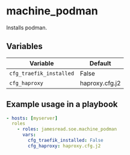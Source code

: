 # machine_podman

Installs podman.
## Variables
| Variable | Default |
|----------|---------|
| `cfg_traefik_installed` | False |
| `cfg_haproxy` | haproxy.cfg.j2 |


## Example usage in a playbook

```yaml
- hosts: [myserver]
  roles
    - roles: jamesread.soe.machine_podman
      vars:
        cfg_traefik_installed: False
        cfg_haproxy: haproxy.cfg.j2
```
